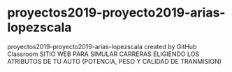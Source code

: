 # proyectos2019-proyecto2019-arias-lopezscala
proyectos2019-proyecto2019-arias-lopezscala created by GitHub Classroom
SITIO WEB PARA SIMULAR CARRERAS ELIGIENDO LOS ATRIBUTOS DE TU AUTO (POTENCIA, PESO Y CALIDAD DE TRANMISION)
